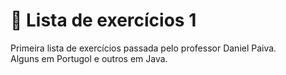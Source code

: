 # 📝 Lista de exercícios 1
Primeira lista de exercícios passada pelo professor Daniel Paiva. <br>
Alguns em Portugol e outros em Java.
